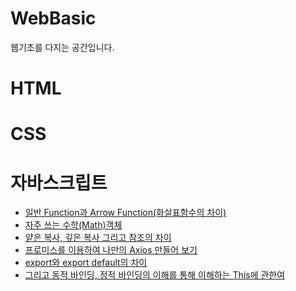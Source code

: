 # WebBasic
웹기초를 다지는 공간입니다. 

# HTML

# CSS

# 자바스크립트
- [일반 Function과 Arrow Function(화살표함수의 차이)](https://github.com/marintelli/WebBasic/blob/main/JS/230327-ArrowFunction-Function/Function%EA%B3%BCArrowFunction.md)
- [자주 쓰는 수학(Math)객체](https://github.com/marintelli/WebBasic/blob/main/JS/230329-Math/%EC%88%98%ED%95%99%EA%B0%9D%EC%B2%B4(Math).md)
- [얕은 복사, 깊은 복사 그리고 참조의 차이 ](https://github.com/marintelli/WebBasic/blob/main/JS/230328-ShallowCopy-DeepCopy-Ref/%EA%B9%8A%EC%9D%80%20%EB%B3%B5%EC%82%AC%EC%99%80%20%EC%96%95%EC%9D%80%20%EB%B3%B5%EC%82%AC%20%EA%B7%B8%EB%A6%AC%EA%B3%A0%20%EC%B0%B8%EC%A1%B0.md)
- [프로미스를 이용하여 나만의 Axios 만들어 보기 ](https://github.com/marintelli/WebBasic/blob/main/JS/230403-custom-axios/review.md)
- [export와 export default의 차이](https://github.com/marintelli/WebBasic/blob/main/JS/230424-export-exportDefault/export-exportDefault.md)
- [그리고 동적 바인딩, 정적 바인딩의 이해를 통해 이해하는 This에 관한여](https://github.com/marintelli/WebBasic/blob/main/JS/230604-this/230604-this.md) 